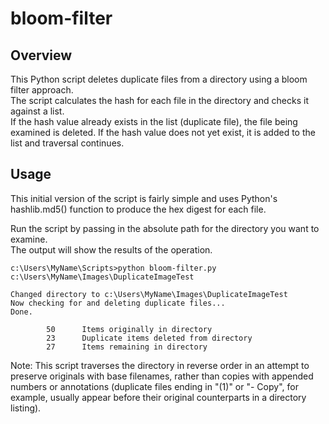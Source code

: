 # bloom-filter

## Overview

This Python script deletes duplicate files from a directory using a bloom filter approach.  
The script calculates the hash for each file in the directory and checks it against a list.  
If the hash value already exists in the list (duplicate file), the file being examined is 
deleted.  If the hash value does not yet exist, it is added to the list and traversal 
continues.

## Usage

This initial version of the script is fairly simple and uses Python's hashlib.md5() function
to produce the hex digest for each file.

Run the script by passing in the absolute path for the directory you want to examine.  
The output will show the results of the operation.

```
c:\Users\MyName\Scripts>python bloom-filter.py c:\Users\MyName\Images\DuplicateImageTest

Changed directory to c:\Users\MyName\Images\DuplicateImageTest
Now checking for and deleting duplicate files...
Done.

        50      Items originally in directory
        23      Duplicate items deleted from directory
        27      Items remaining in directory
```

Note: This script traverses the directory in reverse order in an attempt to preserve originals 
with base filenames, rather than copies with appended numbers or annotations (duplicate files 
ending in "(1)" or "- Copy", for example, usually appear before their original counterparts in 
a directory listing).
